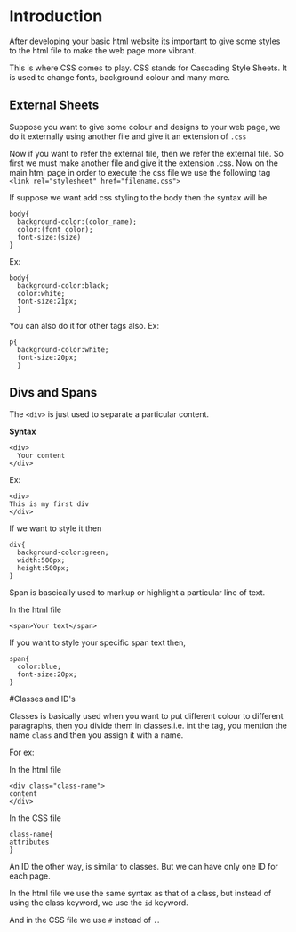 # Introduction
After developing your basic html website its important to give some styles to the html file to make
the web page more vibrant.

This is where CSS comes to play. CSS stands for Cascading Style Sheets. It is used to change fonts,
background colour and many more.

## External Sheets
Suppose you want to give some colour and designs to your web page, we do it externally using another file and give it an extension of `.css`

Now if you want to refer the external file, then we refer the external file. So first we must make another file and give it the extension
.css. Now on the main html page in order to execute the css file we use the following tag
`<link rel="stylesheet" href="filename.css">`

If suppose we want add css styling to the body then the syntax will be
```
body{
  background-color:(color_name);
  color:(font_color);
  font-size:(size)
}
```

Ex:

```
body{
  background-color:black;
  color:white;
  font-size:21px;
  }
```

You can also do it for other tags also. 
Ex:

```
p{
  background-color:white;
  font-size:20px;
  }
```

## Divs and Spans

The `<div>` is just used to separate a particular content.

**Syntax**

```
<div>
  Your content
</div>
```

Ex:

```
<div>
This is my first div
</div>
```
If we want to style it then

```
div{
  background-color:green;
  width:500px;
  height:500px;
}
```

Span is bascically used to markup or highlight a particular line of text.

In the html file 

`<span>Your text</span>`

If you want to style your specific span text then,

```
span{
  color:blue;
  font-size:20px;
}
```

#Classes and ID's

Classes is basically used when you want to put different colour to different paragraphs, then 
you divide them in classes.i.e. int the tag, you mention the name `class` and then you assign 
it with a name.

For ex:

In the html file

```
<div class="class-name">
content
</div>
```

In the CSS file

```
class-name{
attributes
}
```

An ID the other way, is similar to classes. But we can have only one ID for each page.

In the html file we use the same syntax as that of a class, but instead of using the class keyword, 
we use the `id` keyword.

And in the CSS file we use `#` instead of `.`.





















